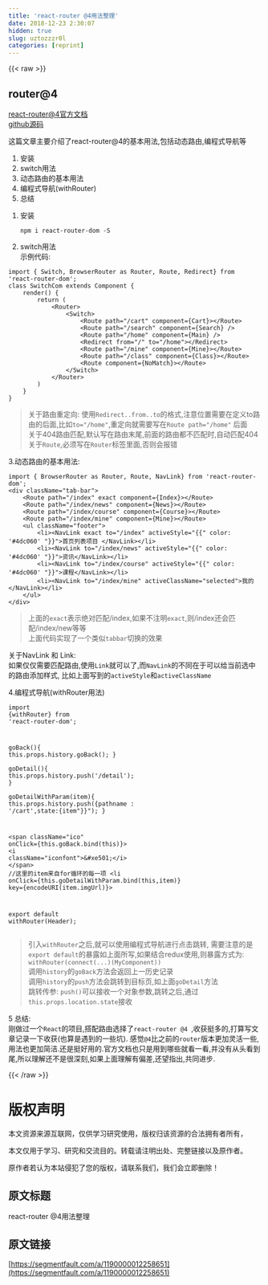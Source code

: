```yaml
---
title: 'react-router @4用法整理' 
date: 2018-12-23 2:30:07
hidden: true
slug: uztozzzr0l
categories: [reprint]
---
```


{{< raw >}}

                    
<h2 id="articleHeader0">router@4</h2>
<p><a href="https://reacttraining.com/react-router/web/example/basic" rel="nofollow noreferrer" target="_blank">react-router@4官方文档</a>     <br><a href="https://github.com/ReactTraining/react-router" rel="nofollow noreferrer" target="_blank">github源码</a></p>
<p>这篇文章主要介绍了react-router@4的基本用法,包括动态路由,编程式导航等</p>
<ol>
<li>安装</li>
<li>switch用法</li>
<li>动态路由的基本用法</li>
<li>编程式导航(withRouter)</li>
<li>总结</li>
</ol>
<ol>
<li>
<p>安装</p>
<div class="widget-codetool" style="display:none;">
      <div class="widget-codetool--inner">
      <span class="selectCode code-tool" data-toggle="tooltip" data-placement="top" title="" data-original-title="全选"></span>
      <span type="button" class="copyCode code-tool" data-toggle="tooltip" data-placement="top" data-clipboard-text="npm i react-router-dom -S" title="" data-original-title="复制"></span>
      <span type="button" class="saveToNote code-tool" data-toggle="tooltip" data-placement="top" title="" data-original-title="放进笔记"></span>
      </div>
      </div><pre class="hljs stylus"><code style="word-break: break-word; white-space: initial;">npm <span class="hljs-selector-tag">i</span> react-router-dom -S</code></pre>
</li>
<li>switch用法<br>   示例代码:</li>
</ol>
<div class="widget-codetool" style="display:none;">
      <div class="widget-codetool--inner">
      <span class="selectCode code-tool" data-toggle="tooltip" data-placement="top" title="" data-original-title="全选"></span>
      <span type="button" class="copyCode code-tool" data-toggle="tooltip" data-placement="top" data-clipboard-text="import { Switch, BrowserRouter as Router, Route, Redirect} from 'react-router-dom';
class SwitchCom extends Component {
    render() {
        return (
            <Router>
                <Switch>
                    <Route path=&quot;/cart&quot; component={Cart}></Route>
                    <Route path=&quot;/search&quot; component={Search} />
                    <Route path=&quot;/home&quot; component={Main} />
                    <Redirect from=&quot;/&quot; to=&quot;/home&quot;></Redirect>           
                    <Route path=&quot;/mine&quot; component={Mine}></Route>
                    <Route path=&quot;/class&quot; component={Class}></Route>
                    <Route component={NoMatch}></Route>
                </Switch>
            </Router>
        )
    }
}" title="" data-original-title="复制"></span>
      <span type="button" class="saveToNote code-tool" data-toggle="tooltip" data-placement="top" title="" data-original-title="放进笔记"></span>
      </div>
      </div><pre class="hljs xml"><code>import { Switch, BrowserRouter as Router, Route, Redirect} from 'react-router-dom';
class SwitchCom extends Component {
    render() {
        return (
            <span class="hljs-tag">&lt;<span class="hljs-name">Router</span>&gt;</span>
                <span class="hljs-tag">&lt;<span class="hljs-name">Switch</span>&gt;</span>
                    <span class="hljs-tag">&lt;<span class="hljs-name">Route</span> <span class="hljs-attr">path</span>=<span class="hljs-string">"/cart"</span> <span class="hljs-attr">component</span>=<span class="hljs-string">{Cart}</span>&gt;</span><span class="hljs-tag">&lt;/<span class="hljs-name">Route</span>&gt;</span>
                    <span class="hljs-tag">&lt;<span class="hljs-name">Route</span> <span class="hljs-attr">path</span>=<span class="hljs-string">"/search"</span> <span class="hljs-attr">component</span>=<span class="hljs-string">{Search}</span> /&gt;</span>
                    <span class="hljs-tag">&lt;<span class="hljs-name">Route</span> <span class="hljs-attr">path</span>=<span class="hljs-string">"/home"</span> <span class="hljs-attr">component</span>=<span class="hljs-string">{Main}</span> /&gt;</span>
                    <span class="hljs-tag">&lt;<span class="hljs-name">Redirect</span> <span class="hljs-attr">from</span>=<span class="hljs-string">"/"</span> <span class="hljs-attr">to</span>=<span class="hljs-string">"/home"</span>&gt;</span><span class="hljs-tag">&lt;/<span class="hljs-name">Redirect</span>&gt;</span>           
                    <span class="hljs-tag">&lt;<span class="hljs-name">Route</span> <span class="hljs-attr">path</span>=<span class="hljs-string">"/mine"</span> <span class="hljs-attr">component</span>=<span class="hljs-string">{Mine}</span>&gt;</span><span class="hljs-tag">&lt;/<span class="hljs-name">Route</span>&gt;</span>
                    <span class="hljs-tag">&lt;<span class="hljs-name">Route</span> <span class="hljs-attr">path</span>=<span class="hljs-string">"/class"</span> <span class="hljs-attr">component</span>=<span class="hljs-string">{Class}</span>&gt;</span><span class="hljs-tag">&lt;/<span class="hljs-name">Route</span>&gt;</span>
                    <span class="hljs-tag">&lt;<span class="hljs-name">Route</span> <span class="hljs-attr">component</span>=<span class="hljs-string">{NoMatch}</span>&gt;</span><span class="hljs-tag">&lt;/<span class="hljs-name">Route</span>&gt;</span>
                <span class="hljs-tag">&lt;/<span class="hljs-name">Switch</span>&gt;</span>
            <span class="hljs-tag">&lt;/<span class="hljs-name">Router</span>&gt;</span>
        )
    }
}</code></pre>
<blockquote><p>关于路由重定向: 使用<code>Redirect..from..to</code>的格式,注意位置需要在定义to路由的后面,比如<code>to="/home"</code>,重定向就需要写在<code>Route path="/home"</code> 后面 <br>关于404路由匹配,默认写在路由末尾,前面的路由都不匹配时,自动匹配404<br>关于<code>Route</code>,必须写在<code>Router</code>标签里面,否则会报错</p></blockquote>
<p>3.动态路由的基本用法:</p>
<div class="widget-codetool" style="display:none;">
      <div class="widget-codetool--inner">
      <span class="selectCode code-tool" data-toggle="tooltip" data-placement="top" title="" data-original-title="全选"></span>
      <span type="button" class="copyCode code-tool" data-toggle="tooltip" data-placement="top" data-clipboard-text="import { BrowserRouter as Router, Route, NavLink} from 'react-router-dom';
<div className=&quot;tab-bar&quot;>
    <Route path=&quot;/index&quot; exact component={Index}></Route>
    <Route path=&quot;/index/news&quot; component={News}></Route>
    <Route path=&quot;/index/course&quot; component={Course}></Route>
    <Route path=&quot;/index/mine&quot; component={Mine}></Route>
    <ul className=&quot;footer&quot;>
        <li><NavLink exact to=&quot;/index&quot; activeStyle="{{" color: '#4dc060' "}}">首页列表项目 </NavLink></li>
        <li><NavLink to=&quot;/index/news&quot; activeStyle="{{" color: '#4dc060' "}}">资讯</NavLink></li>
        <li><NavLink to=&quot;/index/course&quot; activeStyle="{{" color: '#4dc060' "}}">课程</NavLink></li>
        <li><NavLink to=&quot;/index/mine&quot; activeClassName=&quot;selected&quot;>我的</NavLink></li>
    </ul>
</div>
" title="" data-original-title="复制"></span>
      <span type="button" class="saveToNote code-tool" data-toggle="tooltip" data-placement="top" title="" data-original-title="放进笔记"></span>
      </div>
      </div><pre class="hljs javascript"><code><span class="hljs-keyword">import</span> { BrowserRouter <span class="hljs-keyword">as</span> Router, Route, NavLink} <span class="hljs-keyword">from</span> <span class="hljs-string">'react-router-dom'</span>;
<span class="xml"><span class="hljs-tag">&lt;<span class="hljs-name">div</span> <span class="hljs-attr">className</span>=<span class="hljs-string">"tab-bar"</span>&gt;</span>
    <span class="hljs-tag">&lt;<span class="hljs-name">Route</span> <span class="hljs-attr">path</span>=<span class="hljs-string">"/index"</span> <span class="hljs-attr">exact</span> <span class="hljs-attr">component</span>=<span class="hljs-string">{Index}</span>&gt;</span><span class="hljs-tag">&lt;/<span class="hljs-name">Route</span>&gt;</span>
    <span class="hljs-tag">&lt;<span class="hljs-name">Route</span> <span class="hljs-attr">path</span>=<span class="hljs-string">"/index/news"</span> <span class="hljs-attr">component</span>=<span class="hljs-string">{News}</span>&gt;</span><span class="hljs-tag">&lt;/<span class="hljs-name">Route</span>&gt;</span>
    <span class="hljs-tag">&lt;<span class="hljs-name">Route</span> <span class="hljs-attr">path</span>=<span class="hljs-string">"/index/course"</span> <span class="hljs-attr">component</span>=<span class="hljs-string">{Course}</span>&gt;</span><span class="hljs-tag">&lt;/<span class="hljs-name">Route</span>&gt;</span>
    <span class="hljs-tag">&lt;<span class="hljs-name">Route</span> <span class="hljs-attr">path</span>=<span class="hljs-string">"/index/mine"</span> <span class="hljs-attr">component</span>=<span class="hljs-string">{Mine}</span>&gt;</span><span class="hljs-tag">&lt;/<span class="hljs-name">Route</span>&gt;</span>
    <span class="hljs-tag">&lt;<span class="hljs-name">ul</span> <span class="hljs-attr">className</span>=<span class="hljs-string">"footer"</span>&gt;</span>
        <span class="hljs-tag">&lt;<span class="hljs-name">li</span>&gt;</span><span class="hljs-tag">&lt;<span class="hljs-name">NavLink</span> <span class="hljs-attr">exact</span> <span class="hljs-attr">to</span>=<span class="hljs-string">"/index"</span> <span class="hljs-attr">activeStyle</span>=<span class="hljs-string">"{{"</span> <span class="hljs-attr">color:</span> '#<span class="hljs-attr">4dc060</span>' "}}"&gt;</span>首页列表项目 <span class="hljs-tag">&lt;/<span class="hljs-name">NavLink</span>&gt;</span><span class="hljs-tag">&lt;/<span class="hljs-name">li</span>&gt;</span>
        <span class="hljs-tag">&lt;<span class="hljs-name">li</span>&gt;</span><span class="hljs-tag">&lt;<span class="hljs-name">NavLink</span> <span class="hljs-attr">to</span>=<span class="hljs-string">"/index/news"</span> <span class="hljs-attr">activeStyle</span>=<span class="hljs-string">"{{"</span> <span class="hljs-attr">color:</span> '#<span class="hljs-attr">4dc060</span>' "}}"&gt;</span>资讯<span class="hljs-tag">&lt;/<span class="hljs-name">NavLink</span>&gt;</span><span class="hljs-tag">&lt;/<span class="hljs-name">li</span>&gt;</span>
        <span class="hljs-tag">&lt;<span class="hljs-name">li</span>&gt;</span><span class="hljs-tag">&lt;<span class="hljs-name">NavLink</span> <span class="hljs-attr">to</span>=<span class="hljs-string">"/index/course"</span> <span class="hljs-attr">activeStyle</span>=<span class="hljs-string">"{{"</span> <span class="hljs-attr">color:</span> '#<span class="hljs-attr">4dc060</span>' "}}"&gt;</span>课程<span class="hljs-tag">&lt;/<span class="hljs-name">NavLink</span>&gt;</span><span class="hljs-tag">&lt;/<span class="hljs-name">li</span>&gt;</span>
        <span class="hljs-tag">&lt;<span class="hljs-name">li</span>&gt;</span><span class="hljs-tag">&lt;<span class="hljs-name">NavLink</span> <span class="hljs-attr">to</span>=<span class="hljs-string">"/index/mine"</span> <span class="hljs-attr">activeClassName</span>=<span class="hljs-string">"selected"</span>&gt;</span>我的<span class="hljs-tag">&lt;/<span class="hljs-name">NavLink</span>&gt;</span><span class="hljs-tag">&lt;/<span class="hljs-name">li</span>&gt;</span>
    <span class="hljs-tag">&lt;/<span class="hljs-name">ul</span>&gt;</span>
<span class="hljs-tag">&lt;/<span class="hljs-name">div</span>&gt;</span></span>
</code></pre>
<blockquote><p>上面的<code>exact</code>表示绝对匹配/index,如果不注明<code>exact</code>,则/index还会匹配/index/new等等<br>上面代码实现了一个类似<code>tabbar</code>切换的效果</p></blockquote>
<p>关于NavLink 和 Link:    <br>   如果仅仅需要匹配路由,使用<code>Link</code>就可以了,而<code>NavLink</code>的不同在于可以给当前选中的路由添加样式, 比如上面写到的<code>activeStyle</code>和<code>activeClassName</code></p>
<p>4.编程式导航(withRouter用法)</p>
<div class="widget-codetool" style="display:none;">
      <div class="widget-codetool--inner">
      <span class="selectCode code-tool" data-toggle="tooltip" data-placement="top" title="" data-original-title="全选"></span>
      <span type="button" class="copyCode code-tool" data-toggle="tooltip" data-placement="top" data-clipboard-text="import {withRouter} from 'react-router-dom';

goBack(){
    this.props.history.goBack();
}  
goDetail(){
    this.props.history.push('/detail');
}  
goDetailWithParam(item){
    this.props.history.push({pathname : '/cart',state:{item"}}");
}
    
<span className=&quot;ico&quot; onClick={this.goBack.bind(this)}>
    <i className=&quot;iconfont&quot;>&amp;#xe501;</i>
</span>
//这里的item来自for循环的每一项
<li onClick={this.goDetailWithParam.bind(this,item)} key={encodeURI(item.imgUrl)}>

export default withRouter(Header);" title="" data-original-title="复制"></span>
      <span type="button" class="saveToNote code-tool" data-toggle="tooltip" data-placement="top" title="" data-original-title="放进笔记"></span>
      </div>
      </div><pre class="hljs kotlin"><code><span class="hljs-keyword">import</span> {withRouter} from <span class="hljs-string">'react-router-dom'</span>;

goBack(){
    <span class="hljs-keyword">this</span>.props.history.goBack();
}  
goDetail(){
    <span class="hljs-keyword">this</span>.props.history.push(<span class="hljs-string">'/detail'</span>);
}  
goDetailWithParam(item){
    <span class="hljs-keyword">this</span>.props.history.push({pathname : <span class="hljs-string">'/cart'</span>,state:{item"}}");
}
    
&lt;span className=<span class="hljs-string">"ico"</span> onClick={<span class="hljs-keyword">this</span>.goBack.bind(<span class="hljs-keyword">this</span>)}&gt;
    &lt;i className=<span class="hljs-string">"iconfont"</span>&gt;&amp;#xe501;&lt;/i&gt;
&lt;/span&gt;
<span class="hljs-comment">//这里的item来自for循环的每一项</span>
&lt;li onClick={<span class="hljs-keyword">this</span>.goDetailWithParam.bind(<span class="hljs-keyword">this</span>,item)} key={encodeURI(item.imgUrl)}&gt;

export <span class="hljs-keyword">default</span> withRouter(Header);</code></pre>
<blockquote><p>引入<code>withRouter</code>之后,就可以使用编程式导航进行点击跳转, 需要注意的是<code>export default</code>的暴露如上面所写,如果结合redux使用,则暴露方式为: <code>withRouter(connect(...)(MyComponent))</code><br>调用<code>history</code>的<code>goBack</code>方法会返回上一历史记录<br>调用<code>history</code>的<code>push</code>方法会跳转到目标页,如上面<code>goDetail</code>方法<br>跳转传参:  <code>push()</code>可以接收一个对象参数,跳转之后,通过<code>this.props.location.state</code>接收</p></blockquote>
<p>5 总结:<br>刚做过一个<code>React</code>的项目,搭配路由选择了<code>react-router @4 </code>,收获挺多的,打算写文章记录一下收获(也算是遇到的一些坑). 感觉<code>@4</code>比之前的<code>router</code>版本更加灵活一些,用法也更加简洁.还是挺好用的.官方文档也只是用到哪些就看一看,并没有从头看到尾,所以理解还不是很深刻,如果上面理解有偏差,还望指出,共同进步.</p>

                
{{< /raw >}}

# 版权声明
本文资源来源互联网，仅供学习研究使用，版权归该资源的合法拥有者所有，

本文仅用于学习、研究和交流目的。转载请注明出处、完整链接以及原作者。

原作者若认为本站侵犯了您的版权，请联系我们，我们会立即删除！

## 原文标题
react-router @4用法整理

## 原文链接
[https://segmentfault.com/a/1190000012258651](https://segmentfault.com/a/1190000012258651)

